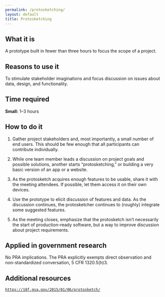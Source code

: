 ```yaml
---
permalink: /protosketching/
layout: default
title: Protosketching
---
```


## What it is

A prototype built in fewer than three hours to focus the scope of a project.

## Reasons to use it

To stimulate stakeholder imaginations and focus discussion on issues about data, design, and functionality.

## Time required

**Small:** 1–3 hours

## How to do it

1. Gather project stakeholders and, most importantly, a small number of end users. This should be few enough that all participants can contribute individually.

2. While one team member leads a discussion on project goals and possible solutions, another starts “protosketching,” or building a very basic version of an app or a website.

3. As the protosketch acquires enough features to be usable, share it with the meeting attendees. If possible, let them access it on their own devices.

4. Use the prototype to elicit discussion of features and data. As the discussion continues, the protosketcher continues to (roughly) integrate some suggested features.

5. As the meeting closes, emphasize that the protosketch isn’t necessarily the start of production-ready software, but a way to improve discussion about project requirements.

## Applied in government research

No PRA implications. The PRA explicitly exempts direct observation and non-standardized conversation, 5 CFR 1320.5(h)3.

## Additional resources

[`https://18f.gsa.gov/2015/01/06/protosketch/`]([https://18f.gsa.gov/2015/01/06/protosketch/])

